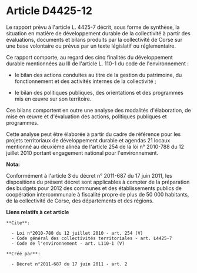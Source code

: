 # Article D4425-12

Le rapport prévu à l'article L. 4425-7 décrit, sous forme de synthèse, la situation en matière de développement durable de la
collectivité à partir des évaluations, documents et bilans produits par la collectivité de Corse sur une base volontaire ou
prévus par un texte législatif ou réglementaire. 

Ce rapport comporte, au regard des cinq finalités du développement durable mentionnées au III de l'article L. 110-1 du code
de l'environnement :

- le bilan des actions conduites au titre de la gestion du patrimoine, du fonctionnement et des activités internes de la
collectivité ;

- le bilan des politiques publiques, des orientations et des programmes mis en œuvre sur son territoire. 

Ces bilans comportent en outre une analyse des modalités d'élaboration, de mise en œuvre et d'évaluation des actions,
politiques publiques et programmes. 

Cette analyse peut être élaborée à partir du cadre de référence pour les projets territoriaux de développement durable et
agendas 21 locaux mentionné au deuxième alinéa de l'article 254 de la loi n° 2010-788 du 12 juillet 2010 portant engagement
national pour l'environnement.

**Nota:**

Conformément à l'article 3 du décret n° 2011-687 du 17 juin 2011, les dispositions du présent décret sont applicables à
compter de la préparation des budgets pour 2012 des communes et des établissements publics de coopération intercommunale à
fiscalité propre de plus de 50 000 habitants, de la collectivité de Corse, des départements et des régions.

**Liens relatifs à cet article**

	**Cite**:

	  - Loi n°2010-788 du 12 juillet 2010 - art. 254 (V)
	  - Code général des collectivités territoriales - art. L4425-7
	  - Code de l'environnement - art. L110-1 (V)

	**Créé par**:

	  - Décret n°2011-687 du 17 juin 2011 - art. 2

